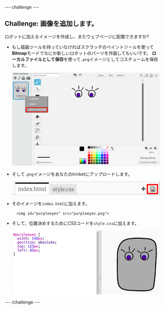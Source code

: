 \--- challenge \---

## Challenge: 画像を追加します。

ロボットに加えるイメージを作成し、またウェブページに配置できますか?

+ もし描画ツールを持っていなければスクラッチのペイントツールを使って**Bitmap**モードでなにか新しいロボットのパーツを作画してもいいです。 **ローカルファイルとして保存**を使って`.png`イメージとしてコスチュームを保存します。
    
    ![スクリーンショット](images/robot-scratch-paint.png)

+ そして`.png`イメージをあなたのtrinketにアップロードします。
    
    ![スクリーンショット](images/robot-image-add.png)

+ そのイメージを`index.html`に加えます。
    
        <img id="purpleeyes" src="purpleeyes.png">
        

+ そして、位置決めするためにCSSコードを`style.css`に加えます。
    
    ![スクリーンショット](images/robot-use-purple-eyes.png)

\--- /challenge \---